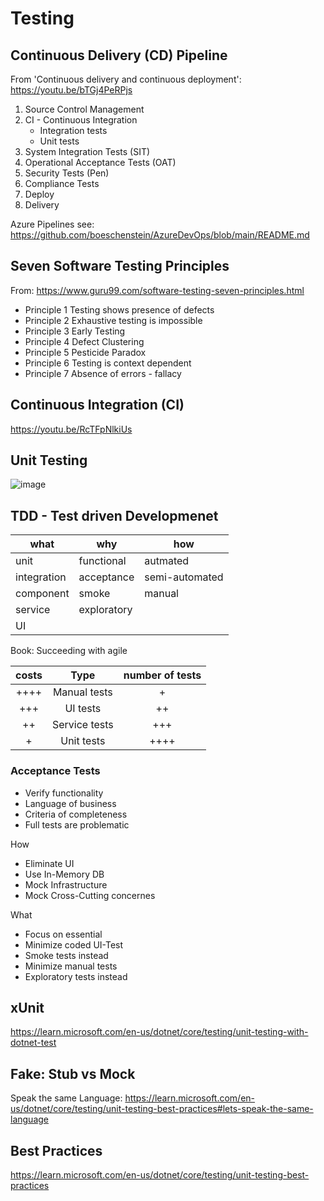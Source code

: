 # Testing

## Continuous Delivery (CD) Pipeline

From 'Continuous delivery and continuous deployment': <https://youtu.be/bTGj4PeRPjs>

1. Source Control Management
1. CI - Continuous Integration
    - Integration tests
    - Unit tests
1. System Integration Tests (SIT)
1. Operational Acceptance Tests (OAT)
1. Security Tests (Pen)
1. Compliance Tests
1. Deploy
1. Delivery

Azure Pipelines see: https://github.com/boeschenstein/AzureDevOps/blob/main/README.md

## Seven Software Testing Principles

From: <https://www.guru99.com/software-testing-seven-principles.html>

- Principle 1 Testing shows presence of defects
- Principle 2 Exhaustive testing is impossible
- Principle 3 Early Testing
- Principle 4 Defect Clustering
- Principle 5 Pesticide Paradox
- Principle 6 Testing is context dependent
- Principle 7 Absence of errors - fallacy

## Continuous Integration (CI)

<https://youtu.be/RcTFpNlkiUs>

## Unit Testing

![image](https://user-images.githubusercontent.com/38001274/200137405-897b22b6-d97e-45ed-a0d0-ed116d161e13.png)

## TDD - Test driven Developmenet

what        | why         | how
----------- | ----------- | --------------
unit        | functional  | autmated
integration | acceptance  | semi-automated
component   | smoke       | manual
service     | exploratory | 
UI          |             | 

Book: Succeeding with agile

| costs | Type          | number of tests  | 
| :---: | :-----------: | :--------------: | 
| ++++  | Manual tests  | +                | 
| +++   | UI tests      | ++               | 
| ++    | Service tests | +++              | 
| +     | Unit tests    | ++++             | 

### Acceptance Tests

- Verify functionality
- Language of business
- Criteria of completeness
- Full tests are problematic

How

- Eliminate UI
- Use In-Memory DB 
- Mock Infrastructure 
- Mock Cross-Cutting concernes

What

- Focus on essential
- Minimize coded UI-Test
- Smoke tests instead
- Minimize manual tests
- Exploratory tests instead

## xUnit

https://learn.microsoft.com/en-us/dotnet/core/testing/unit-testing-with-dotnet-test

## Fake: Stub vs Mock

Speak the same Language: https://learn.microsoft.com/en-us/dotnet/core/testing/unit-testing-best-practices#lets-speak-the-same-language

## Best Practices

https://learn.microsoft.com/en-us/dotnet/core/testing/unit-testing-best-practices
